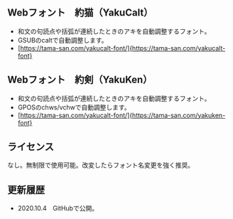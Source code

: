 ## Webフォント　約猫（YakuCalt）
* 和文の句読点や括弧が連続したときのアキを自動調整するフォント。
* GSUBのcaltで自動調整します。
* [https://tama-san.com/yakucalt-font/]{https://tama-san.com/yakucalt-font}

## Webフォント　約剣（YakuKen）
* 和文の句読点や括弧が連続したときのアキを自動調整するフォント。
* GPOSのchws/vchwで自動調整します。
* [https://tama-san.com/yakucalt-font/]{https://tama-san.com/yakuken-font}

## ライセンス
なし。無制限で使用可能。改変したらフォント名変更を強く推奨。

## 更新履歴
* 2020.10.4　GitHubで公開。